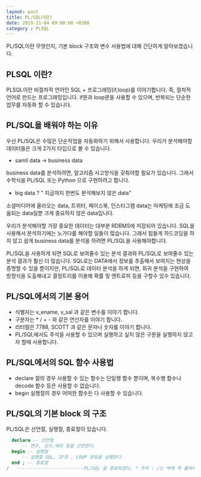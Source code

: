 ```yaml
---
layout: post
title: PL/SQL이란?
date: 2019-11-04 09:00:00 +0300
category : PLSQL
---
```


PL/SQL이란 무엇인지, 기본 block 구조와 변수 사용법에 대해 간단하게 알아보겠습니다.  

## PLSQL 이란?  

PLSQL이란 비절차적 언어인 SQL + 프로그래밍(if,loop)를 이야기합니다. 즉, 절차적 언어로 만드는 프로그래밍입니다. if문과 loop문을 사용할 수 있으며, 반복되는 단순한 업무를 자동화 할 수 있습니다.  


## PL/SQL을 배워야 하는 이유  

우선 PL/SQL은 수많은 단순작업을 자동화하기 위해서 사용합니다. 우리가 분석해야할 데이터들은 크게 2가지 타입으로 볼 수 있습니다.  

* samll data -> business data

business data를 분석하려면, 알고리즘 사고방식을 갖춰야할 필요가 있습니다. 그래서 수학식을 PL/SQL 또는 Python 으로 구현하려고 합니다.  

* big data ? " 지금까지 한번도 분석해보지 않은 data"

소셜미디어에 올라오는 data, 트위터, 페이스북, 인스타그램 data는 마케팅에 조금 도움되는 data일뿐 크게 중요하지 않은 data입니다. 

우리가 분석해야할 가장 중요한 데이터는 대부분 RDBMS에 저장되어 있습니다. SQL을 사용해서 분석하기에는 노가다를 해야할 일들이 많습니다. 그래서 힘들게 하드코딩을 하지 않고 쉽게 business data를 분석을 하려면 PL/SQL을 사용해야합니다.  

PL/SQL을 사용하게 되면 SQL로 보여줄수 있는 분석 결과와 PL/SQL로 보여줄수 있는 분석 결과가 훨신 더 많습니다. SQL로는 DATA에서 정보를 추출해서 보여지는 현상을 증명할 수 있을 뿐이지만, PL/SQL로 데이터 분석을 하게 되면, 회귀 분석을 구현하여 방정식을 도출해내고 결정트리를 이용해 확률 및 엔트로피 등을 구할수 있수 있습니다. 


## PL/SQL에서의 기본 용어  

- 식별자는 v_ename, v_sal 과 같은 변수를 이야기 합니다.  
- 구분자는 * / + - 와 같은 연산자를 이야기 합니다.  
- 리터럴은 7788, SCOTT 과 같은 문자나 숫자를 이야기 합니다.
- PL/SQL에서도 주석을 사용할 수 있으며 실행하고 싶지 않은 구문을 실행하지 않고자 할때 사용합니다.  

## PL/SQL에서의 SQL 함수 사용법   

- declare 절의 경우
사용할 수 있는 함수는 단일행 함수 뿐이며, 복수행 함수나 decode 함수 등은 사용할 수 없습니다.
- begin 실행절의 경우 어떠한 함수든 다 사용할 수 있습니다. 


## PL/SQL의 기본 block 의 구조  

PL/SQL은 선언절, 실행절, 종료절이 있습니다.  

```sql
  declare -- 선언절
      -- 변수, 상수,예외 등을 선언한다.
  begin -- 실행절 
      -- 실행할 SQL, IF문 , LOOP 문등을 실행한다.
  end ; -- 종료절
/   -------------------------PL/SQL 을 종료하겠다. * 주의 : /는 벽에 딱 붙여야 한다.
```

